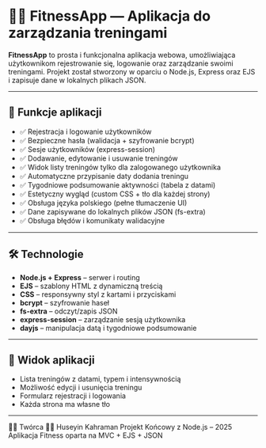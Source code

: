 # 🏋️‍♂️ FitnessApp — Aplikacja do zarządzania treningami

**FitnessApp** to prosta i funkcjonalna aplikacja webowa, umożliwiająca użytkownikom rejestrowanie się, logowanie oraz zarządzanie swoimi treningami. Projekt został stworzony w oparciu o Node.js, Express oraz EJS i zapisuje dane w lokalnych plikach JSON.

---

## 🚀 Funkcje aplikacji

- ✅ Rejestracja i logowanie użytkowników
- ✅ Bezpieczne hasła (walidacja + szyfrowanie bcrypt)
- ✅ Sesje użytkowników (express-session)
- ✅ Dodawanie, edytowanie i usuwanie treningów
- ✅ Widok listy treningów tylko dla zalogowanego użytkownika
- ✅ Automatyczne przypisanie daty dodania treningu
- ✅ Tygodniowe podsumowanie aktywności (tabela z datami)
- ✅ Estetyczny wygląd (custom CSS + tło dla każdej strony)
- ✅ Obsługa języka polskiego (pełne tłumaczenie UI)
- ✅ Dane zapisywane do lokalnych plików JSON (fs-extra)
- ✅ Obsługa błędów i komunikaty walidacyjne

---

## 🛠️ Technologie

- **Node.js + Express** – serwer i routing
- **EJS** – szablony HTML z dynamiczną treścią
- **CSS** – responsywny styl z kartami i przyciskami
- **bcrypt** – szyfrowanie haseł
- **fs-extra** – odczyt/zapis JSON
- **express-session** – zarządzanie sesją użytkownika
- **dayjs** – manipulacja datą i tygodniowe podsumowanie

---


## 📸 Widok aplikacji

- Lista treningów z datami, typem i intensywnością  
- Możliwość edycji i usunięcia treningu  
- Formularz rejestracji i logowania  
- Każda strona ma własne tło

---

👨‍💻 Twórca 👨‍💻
Huseyin Kahraman
Projekt Końcowy z Node.js – 2025
Aplikacja Fitness oparta na MVC + EJS + JSON